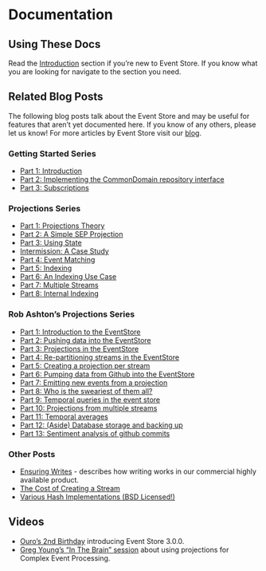 # Documentation

## Using These Docs

Read the [Introduction](~/introduction/index.md) section if you’re new to Event Store. If you know what you are looking for navigate to the section you need.

## Related Blog Posts

The following blog posts talk about the Event Store and may be useful for features that aren’t yet documented here. If you know of any others, please let us know! For more articles by Event Store visit our [blog](https://eventstore.org/blog).

### Getting Started Series

-   [Part 1: Introduction](https://eventstore.org/blog/20130220/getting-started-part-1-introduction/)
-   [Part 2: Implementing the CommonDomain repository interface](https://eventstore.org/blog/20130220/getting-started-part-2-implementing-the-commondomain-repository-interface/)
-   [Part 3: Subscriptions](https://eventstore.org/blog/20130306/getting-started-part-3-subscriptions/)

### Projections Series

-   [Part 1: Projections Theory](https://eventstore.org/blog/20130212/projections-1-theory/)
-   [Part 2: A Simple SEP Projection](https://eventstore.org/blog/20130213/projections-2-a-simple-sep-projection/)
-   [Part 3: Using State](https://eventstore.org/blog/20130215/projections-3-using-state/)
-   [Intermission: A Case Study](https://eventstore.org/blog/20130217/projections-intermission/)
-   [Part 4: Event Matching](https://eventstore.org/blog/20130218/projections-4-event-matching/)
-   [Part 5: Indexing](https://eventstore.org/blog/20130218/projections-5-indexing/)
-   [Part 6: An Indexing Use Case](https://eventstore.org/blog/20130227/projections-6-an-indexing-use-case/)
-   [Part 7: Multiple Streams](https://eventstore.org/blog/20130309/projections-7-multiple-streams/)
-   [Part 8: Internal Indexing](https://eventstore.org/blog/20130309/projections-8-internal-indexing/)

### Rob Ashton’s Projections Series

-   [Part 1: Introduction to the EventStore](http://codeofrob.com/entries/playing-with-the-eventstore.html)
-   [Part 2: Pushing data into the EventStore](http://codeofrob.com/entries/pushing-data-into-streams-in-the-eventstore.html)
-   [Part 3: Projections in the EventStore](http://codeofrob.com/entries/basic-projections-in-the-eventstore.html)
-   [Part 4: Re-partitioning streams in the EventStore](http://codeofrob.com/entries/re-partitioning-streams-in-the-event-store-for-better-projections.html)
-   [Part 5: Creating a projection per stream](http://codeofrob.com/entries/creating-a-projection-per-stream-in-the-eventstore.html)
-   [Part 6: Pumping data from Github into the EventStore](http://codeofrob.com/entries/less-abstract,-pumping-data-from-github-into-the-eventstore.html)
-   [Part 7: Emitting new events from a projection](http://codeofrob.com/entries/evented-github-adventure---emitting-commits-as-their-own-events.html)
-   [Part 8: Who is the sweariest of them all?](http://codeofrob.com/entries/evented-github-adventure---who-writes-the-sweariest-commit-messages.html)
-   [Part 9: Temporal queries in the event store](http://codeofrob.com/entries/evented-github-adventure---temporal-queries,-who-doesnt-trust-their-hardware.html)
-   [Part 10: Projections from multiple streams](http://codeofrob.com/entries/evented-github-adventure---crossing-the-streams-to-gain-real-insights.html)
-   [Part 11: Temporal averages](http://codeofrob.com/entries/evented-github-adventure---temporal-averages.html)
-   [Part 12: (Aside) Database storage and backing up](http://codeofrob.com/entries/evented-github-adventure---database-storage-and-backing-up.html)
-   [Part 13: Sentiment analysis of github commits](http://codeofrob.com/entries/evented-github-adventure---sentiment-analysis-of-github-commits.html)

### Other Posts

-   [Ensuring Writes](https://eventstore.org/blog/20130301/ensuring-writes-multi-node-replication/) - describes how writing works in our commercial highly available product.
-   [The Cost of Creating a Stream](https://eventstore.org/blog/20130210/the-cost-of-creating-a-stream/)
-   [Various Hash Implementations (BSD Licensed!)](https://eventstore.org/blog/20120921/a-useful-piece-of-code-1/)

## Videos

-   [Ouro’s 2nd Birthday](https://eventstore.org/blog/20141112/video-of-ouros-2nd-birthday) introducing Event Store 3.0.0.
-   [Greg Young’s “In The Brain” session](http://skillsmatter.com/podcast/design-architecture/event-store-as-a-read-model) about using projections for Complex Event Processing.
